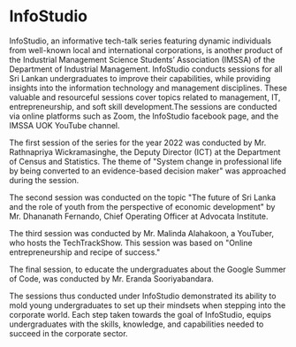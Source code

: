 # InfoStudio

InfoStudio, an informative tech-talk series featuring dynamic
individuals from well-known local and international corporations,
is another product of the Industrial Management Science
Students’ Association (IMSSA) of the Department of Industrial
Management. InfoStudio conducts sessions for all Sri Lankan
undergraduates to improve their capabilities, while providing insights
into the information technology and management disciplines.
These valuable and resourceful sessions cover topics related to
management, IT, entrepreneurship, and soft skill development.The
sessions are conducted via online platforms such as Zoom, the
InfoStudio facebook page, and the IMSSA UOK YouTube channel.

The first session of the series for the year 2022 was conducted
by Mr. Rathnapriya Wickramasinghe, the Deputy Director (ICT) at the
Department of Census and Statistics. The theme of "System change
in professional life by being converted to an evidence-based decision
maker" was approached during the session.

The second session was conducted on the topic "The future of
Sri Lanka and the role of youth from the perspective of economic
development" by Mr. Dhananath Fernando, Chief Operating Officer at
Advocata Institute.

The third session was conducted by Mr. Malinda Alahakoon, a
YouTuber, who hosts the TechTrackShow. This session was based on
"Online entrepreneurship and recipe of success."

The final session, to educate the undergraduates about the Google
Summer of Code, was conducted by Mr. Eranda Sooriyabandara.

The sessions thus conducted under InfoStudio demonstrated its
ability to mold young undergraduates to set up their mindsets when
stepping into the corporate world. Each step taken towards the goal
of InfoStudio, equips undergraduates with the skills, knowledge, and
capabilities needed to succeed in the corporate sector.
